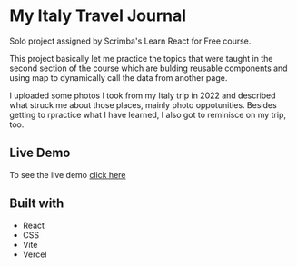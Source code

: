# My Italy Travel Journal
Solo project assigned by Scrimba's Learn React for Free course.

This project basically let me practice the topics that were taught in the second section of the course which are bulding reusable components and using map to dynamically call the data from another page.

I uploaded some photos I took from my Italy trip in 2022 and described what struck me about those places, mainly photo oppotunities.
Besides getting to rpractice what I have learned, I also got to reminisce on my trip, too.


## Live Demo
To see the live demo [click here](https://travel-journal-six-mu.vercel.app/)

## Built with 
- React
- CSS
- Vite
- Vercel
